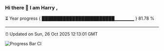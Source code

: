 ### Hi there 👋 I am Harry , 

⏳ Year progress { ████████████████████████▁▁▁▁▁▁ } 81.78 %

---

⏰ Updated on Sun, 26 Oct 2025 12:13:01 GMT

![Progress Bar CI](https://github.com/duykhang68/duykhang68/workflows/Progress%20Bar%20CI/badge.svg)
